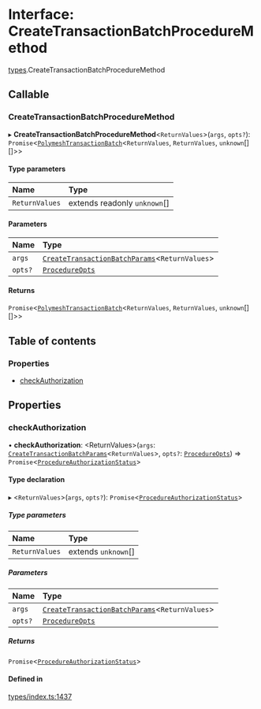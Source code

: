 # Interface: CreateTransactionBatchProcedureMethod

[types](../wiki/types).CreateTransactionBatchProcedureMethod

## Callable

### CreateTransactionBatchProcedureMethod

▸ **CreateTransactionBatchProcedureMethod**<`ReturnValues`\>(`args`, `opts?`): `Promise`<[`PolymeshTransactionBatch`](../wiki/base.PolymeshTransactionBatch.PolymeshTransactionBatch)<`ReturnValues`, `ReturnValues`, `unknown`[][]\>\>

#### Type parameters

| Name | Type |
| :------ | :------ |
| `ReturnValues` | extends readonly `unknown`[] |

#### Parameters

| Name | Type |
| :------ | :------ |
| `args` | [`CreateTransactionBatchParams`](../wiki/api.procedures.types.CreateTransactionBatchParams)<`ReturnValues`\> |
| `opts?` | [`ProcedureOpts`](../wiki/types.ProcedureOpts) |

#### Returns

`Promise`<[`PolymeshTransactionBatch`](../wiki/base.PolymeshTransactionBatch.PolymeshTransactionBatch)<`ReturnValues`, `ReturnValues`, `unknown`[][]\>\>

## Table of contents

### Properties

- [checkAuthorization](../wiki/types.CreateTransactionBatchProcedureMethod#checkauthorization)

## Properties

### checkAuthorization

• **checkAuthorization**: <ReturnValues\>(`args`: [`CreateTransactionBatchParams`](../wiki/api.procedures.types.CreateTransactionBatchParams)<`ReturnValues`\>, `opts?`: [`ProcedureOpts`](../wiki/types.ProcedureOpts)) => `Promise`<[`ProcedureAuthorizationStatus`](../wiki/types.ProcedureAuthorizationStatus)\>

#### Type declaration

▸ <`ReturnValues`\>(`args`, `opts?`): `Promise`<[`ProcedureAuthorizationStatus`](../wiki/types.ProcedureAuthorizationStatus)\>

##### Type parameters

| Name | Type |
| :------ | :------ |
| `ReturnValues` | extends `unknown`[] |

##### Parameters

| Name | Type |
| :------ | :------ |
| `args` | [`CreateTransactionBatchParams`](../wiki/api.procedures.types.CreateTransactionBatchParams)<`ReturnValues`\> |
| `opts?` | [`ProcedureOpts`](../wiki/types.ProcedureOpts) |

##### Returns

`Promise`<[`ProcedureAuthorizationStatus`](../wiki/types.ProcedureAuthorizationStatus)\>

#### Defined in

[types/index.ts:1437](https://github.com/PolymeshAssociation/polymesh-sdk/blob/16e8c2ca/src/types/index.ts#L1437)
